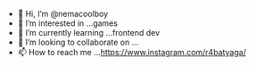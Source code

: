 - 👋 Hi, I’m @nemacoolboy
- 👀 I’m interested in ...games
- 🌱 I’m currently learning ...frontend dev
- 💞️ I’m looking to collaborate on ... 
- 📫 How to reach me ...https://www.instagram.com/r4batyaga/

<!---
nemacoolboy/nemacoolboy is a ✨ special ✨ repository because its `README.md` (this file) appears on your GitHub profile.
You can click the Preview link to take a look at your changes.
--->
